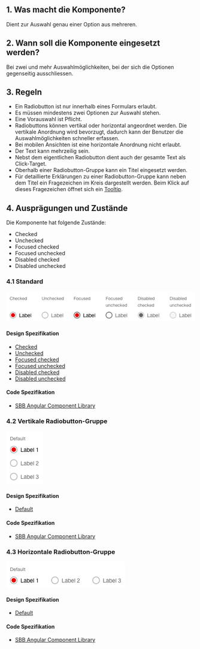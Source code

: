 ## 1. Was macht die Komponente?
Dient zur Auswahl genau einer Option aus mehreren.

## 2. Wann soll die Komponente eingesetzt werden? 
Bei zwei und mehr Auswahlmöglichkeiten, bei der sich die Optionen gegenseitig ausschliessen.

## 3. Regeln
* Ein Radiobutton ist nur innerhalb eines Formulars erlaubt.
* Es müssen mindestens zwei Optionen zur Auswahl stehen.
* Eine Vorauswahl ist Pflicht.
* Radiobuttons können vertikal oder horizontal angeordnet werden. Die vertikale Anordnung wird bevorzugt, dadurch kann der Benutzer die Auswahlmöglichkeiten schneller erfassen.
* Bei mobilen Ansichten ist eine horizontale Anordnung nicht erlaubt.
* Der Text kann mehrzeilig sein.
* Nebst dem eigentlichen Radiobutton dient auch der gesamte Text als Click-Target.
* Oberhalb einer Radiobutton-Gruppe kann ein Titel eingesetzt werden.
* Für detaillierte Erklärungen zu einer Radiobutton-Gruppe kann neben dem Titel ein Fragezeichen im Kreis dargestellt werden. Beim Klick auf dieses Fragezeichen öffnet sich ein [Tooltip](https://digital.sbb.ch/de/websites/components/tooltip).

## 4. Ausprägungen und Zustände
Die Komponente hat folgende Zustände:
* Checked
* Unchecked
* Focused checked
* Focused unchecked
* Disabled checked
* Disabled unchecked

### 4.1 Standard
![Darstellung der Komponente Radiobutton in der Ausprägung Standard](https://raw.githubusercontent.com/sbb-design-systems/design-system-website-documentation/master/documentation/components/radiobutton/images/radiobutton_default.png 'class: image')

#### Design Spezifikation
* [Checked](https://www.sketch.com/s/80f12b3b-58e5-4b4c-98cd-c553bae18db0/a/4e5zrx#Inspector)
* [Unchecked](https://www.sketch.com/s/80f12b3b-58e5-4b4c-98cd-c553bae18db0/a/ewdAyz#Inspector)
* [Focused checked](https://www.sketch.com/s/80f12b3b-58e5-4b4c-98cd-c553bae18db0/a/GLdVrY#Inspector)
* [Focused unchecked](https://www.sketch.com/s/80f12b3b-58e5-4b4c-98cd-c553bae18db0/a/OzREq8#Inspector)
* [Disabled checked](https://www.sketch.com/s/80f12b3b-58e5-4b4c-98cd-c553bae18db0/a/mjKVyz#Inspector)
* [Disabled unchecked](https://www.sketch.com/s/80f12b3b-58e5-4b4c-98cd-c553bae18db0/a/DKwRrq#Inspector)

#### Code Spezifikation
* [SBB Angular Component Library](https://sbb-angular.app.sbb.ch/public/components/radio-button)

### 4.2 Vertikale Radiobutton-Gruppe
![Darstellung der Komponente Radiobutton als vertikale Gruppe](https://raw.githubusercontent.com/sbb-design-systems/design-system-website-documentation/master/documentation/components/radiobutton/images/radiobutton_vertical.png 'class: image')

#### Design Spezifikation
* [Default](https://www.sketch.com/s/80f12b3b-58e5-4b4c-98cd-c553bae18db0/a/j9rRy0#Inspector)

#### Code Spezifikation
* [SBB Angular Component Library](https://sbb-angular.app.sbb.ch/public/components/radio-button)

### 4.3 Horizontale Radiobutton-Gruppe
![Darstellung der Komponente Radiobutton als horizontale Gruppe](https://raw.githubusercontent.com/sbb-design-systems/design-system-website-documentation/master/documentation/components/radiobutton/images/radiobutton_horizontal.png 'class: image')

#### Design Spezifikation
* [Default](https://www.sketch.com/s/80f12b3b-58e5-4b4c-98cd-c553bae18db0/a/dKjaEZ#Inspector)

#### Code Spezifikation
* [SBB Angular Component Library](https://sbb-angular.app.sbb.ch/public/components/radio-button)